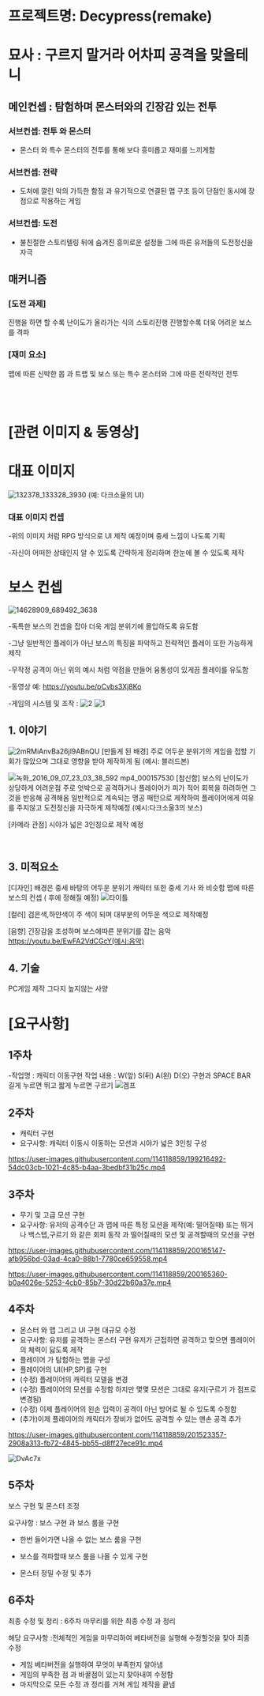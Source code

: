 # 프로젝트명: Decypress(remake)
# 묘사 : 구르지 말거라 어차피 공격을 맞을테니
## 메인컨셉 : 탐험하며 몬스터와의 긴장감 있는 전투

### 서브컨셉: 전투 와 몬스터
- 몬스터 와 특수 몬스터의 전투를 통해 보다 흥미롭고 재미를 느끼게함
 
 ### 서브컨셉: 전략
- 도처에 깔린 악의 가득한 함정 과 유기적으로 연결된 맵 구조 등이 단점인 동시에 장점으로 작용하는 게임
 
 ### 서브컨셉: 도전
- 불친절한 스토리텔링 뒤에 숨겨진 흥미로운 설정들 그에 따른 유저들의 도전정신을 자극

## 매커니즘
### [도전 과제] 
진행을 하면 할 수록 난이도가 올라가는 식의 스토리진행
진행할수록 더욱 어려운 보스를 격파

### [재미 요소]
맵에 따른 신박한 몹 과 트랩 및 보스
또는 특수 몬스터와 그에 따른 전략적인 전투

<br><br>

# [관련 이미지 & 동영상]

# 대표 이미지
![132378_133328_3930](https://user-images.githubusercontent.com/114118859/195483430-6440b31c-8adf-4553-9668-4a22d87965ac.jpg)
(예: 다크소울의 UI)
### 대표 이미지 컨셉
-위의 이미지 처럼 RPG 방식으로 UI 제작 예정이며 중세 느낌이 나도록 기획

-자신이 어떠한 상태인지 알 수 있도록 간략하게 정리하며 한눈에 볼 수 있도록 제작

# 보스 컨셉
![14628909_689492_3638](https://user-images.githubusercontent.com/114118859/195484193-75bb12a3-3d52-40b8-8993-618d91d6c25a.jpg)

-독특한 보스의 컨셉을 잡아 더욱 게임 분위기에 몰입하도록 유도함

-그냥 일반적인 플레이가 아닌 보스의 특징을 파악하고 전략적인 플레이 또한 가능하게 제작

-무작정 공격이 아닌 위의 예시 처럼 약점을 만들어 융통성이 있게끔 플레이를 유도함

-동영상 예: https://youtu.be/pCvbs3Xj8Ko

-게임의 시스템 및 조작 :
![2](https://user-images.githubusercontent.com/114118859/196828992-757e676c-ae33-48d4-b20a-7184aa20952a.PNG)
![1](https://user-images.githubusercontent.com/114118859/196829059-8fa5158d-f531-4886-985a-e087fbc50a05.PNG)



## 1. 이야기

![2mRMiAnvBa26jl9ABnQU](https://user-images.githubusercontent.com/114118859/194302090-6aa791ca-ef46-43fb-b97a-79f5ae2a061f.jpg)
[만들게 된 배경]
주로 어두운 분위기의 게임을 접할 기회가 많았으며 그대로 영향을 받아 제작하게 됨
(예시: 블러드본)




![녹화_2016_09_07_23_03_38_592 mp4_000157530](https://user-images.githubusercontent.com/114118859/194302278-96d488db-7594-4b95-91d2-96aa3e21558e.gif)
[참신함]
보스의 난이도가 상당하게 어려운점 주로 엇박으로 공격하거나 플레이어가 피가 적어 회복을 하려하면 그것을 반응해 공격해옴
일반적으로 계속되는 맹공 패턴으로 제작하여 플레이어에게 여유를 주지않고 도전정신을 자극하게 제작예정
(예시:다크소울3의 보스)

[카메라 관점]
시야가 넓은 3인칭으로 제작 예정


<br>

## 3. 미적요소
[디자인]
배경은 중세 바탕의 어두운 분위기 캐릭터 또한 중세 기사 와 비슷함
맵에 따른 보스의 컨셉 ( 후에 정해질 예정)
![타이틀](https://user-images.githubusercontent.com/114118859/194302421-7aa75611-1731-4354-8736-19995af07745.jpg)

[컬러]
검은색,하얀색이 주 색이 되며 대부분의 어두운 색으로 제작예정

[음향]
긴장감을 조성하며 보스에따른 분위기를 잡는 음악
https://youtu.be/EwFA2VdCGcY(예시:음악)
<br>

## 4. 기술
PC게임 제작 그다지 높지않는 사양

# **[요구사항]**

## 1주차
-작업명 : 캐릭터 이동구현
작업 내용 : W(앞) S(뒤) A(왼) D(오) 구현과
SPACE BAR 길게 누르면 뛰고 짧게 누르면 구르기
![겜프](https://user-images.githubusercontent.com/114118859/198861523-27da07e5-9db4-4720-87b7-260a66d9ddf4.gif)

## 2주차
- 캐릭터 구현
- 요구사항: 캐릭터 이동시 이동하는 모션과 시야가 넓은 3인칭 구성


https://user-images.githubusercontent.com/114118859/199216492-54dc03cb-1021-4c85-b4aa-3bedbf31b25c.mp4



## 3주차
- 무기 및 고급 모션 구현
- 요구사항: 유저의 공격수단 과 맵에 따른 특정 모션을 제작(예: 떨어질때)
또는 뛰거나 백스텝,구르기 와 같은 회피 동작 과 떨어질때의 모션 및 공격할때의 모션을 구현

https://user-images.githubusercontent.com/114118859/200165147-afb956bd-03ad-4ca0-88b1-7780ce659558.mp4



https://user-images.githubusercontent.com/114118859/200165360-b0a4026e-5253-4cb0-85b7-30d22b60a37e.mp4


## 4주차
- 몬스터 와 맵 그리고 UI 구현 대규모 수정
- 요구사항: 유저를 공격하는 몬스터 구현 유저가 근접하면 공격하고 맞으면 플레이어의 체력이 닳도록 제작
- 플레이어 가 탐험하는 맵을 구성
- 플레이어의 UI(HP,SP)를 구현
- (수정) 플레이어의 캐릭터 모델을 변경
- (수정) 플레이어의 모션를 수정함 하지만 몇몇 모션은 그대로 유지(구르기 가 점프로 변경됨)
- (수정) 이제 플레이어의 왼손 입력이 공격이 아닌 방어로 될 수 있도록 수정함
- (추가)이제 플레이어의 캐릭터가 장비가 없어도 공격할 수 있는 맨손 공격 추가


https://user-images.githubusercontent.com/114118859/201523357-2908a313-fb72-4845-bb55-d8ff27ece91c.mp4

![DvAc7x](https://user-images.githubusercontent.com/114118859/201523361-e1ab8935-a4ab-4232-8d81-ec511d025fc1.png)

## 5주차

보스 구현 및 몬스터 조정

요구사항 : 보스 구현 과 보스 룸을 구현

- 한번 들어가면 나올 수 없는 보스 룸을 구현

- 보스를 격파할때 보스 룸을 나올 수 있게 구현

- 몬스터 정밀 수정 및 추가

## 6주차

최종 수정 및 정리 : 6주차 마무리를 위한 최종 수정 과 정리

해당 요구사항 :전체적인 게임을 마무리하여 베타버전을 실행해 수정할것을 찾아 최종 수정

- 게임 베타버전을 실행하여 무엇이 부족한지 알아냄
- 게임의 부족한 점 과 바꿀점이 있는지 찾아내여 수정함
- 마지막으로 모든 수정 과 정리를 거쳐 게임 제작을 끝냄

